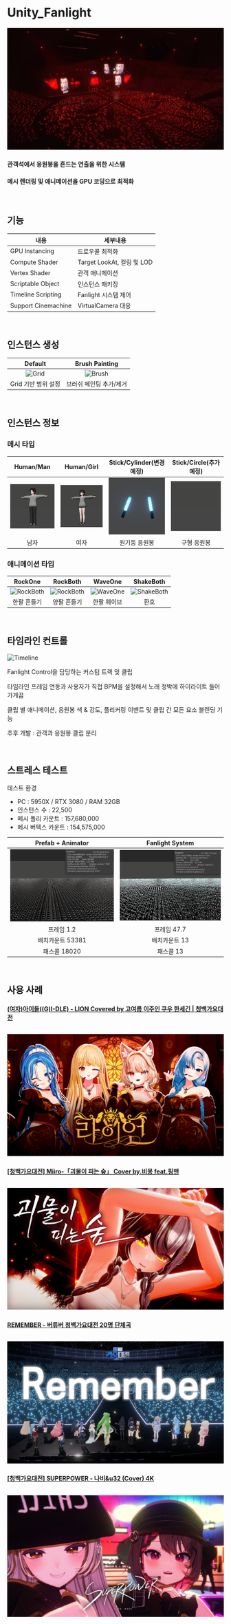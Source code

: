 # Unity_Fanlight

![Title](./README_Source/Title.jpeg)

#### 관객석에서 응원봉을 흔드는 연출을 위한 시스템
#### 메시 렌더링 및 애니메이션을 GPU 코딩으로 최적화

<br>

## 기능
|내용|세부내용|
|---|---|
|GPU Instancing|드로우콜 최적화|
|Compute Shader|Target LookAt, 컬링 및 LOD|
|Vertex Shader|관객 애니메이션|
|Scriptable Object|인스턴스 패키징|
|Timeline Scripting|Fanlight 시스템 제어|
|Support Cinemachine|VirtualCamera 대응|

<br>

## 인스턴스 생성
|Default|Brush Painting|
|:---:|:---:|
|![Grid](./README_Source/Grid.gif)|![Brush](./README_Source/Brush.gif)|
|Grid 기반 범위 설정|브러쉬 페인팅 추가/제거|

<br>

## 인스턴스 정보
### 메시 타입
|Human/Man|Human/Girl|Stick/Cylinder(변경예정)|Stick/Circle(추가예정)|
|:---:|:---:|:---:|:---:|
|![Man](./README_Source/Man.png)|![Girl](./README_Source/Girl.png)|![Cylinder](./README_Source/Cylinder.png)|![Sphere](./README_Source/Sphere.png)|
|남자|여자|원기둥 응원봉|구형 응원봉|
### 애니메이션 타입
|RockOne|RockBoth|WaveOne|ShakeBoth|
|:---:|:---:|:---:|:---:|
|![RockBoth](./README_Source/RockOne.gif)|![RockBoth](./README_Source/RockBoth.gif)|![WaveOne](./README_Source/WaveOne.gif)|![ShakeBoth](./README_Source/BothShake.gif)|
|한팔 흔들기|양팔 흔들기|한팔 웨이브|환호|

<br>

## 타임라인 컨트롤
![Timeline](./README_Source/Timeline.gif)

Fanlight Control을 담당하는 커스텀 트랙 및 클립

타임라인 프레임 연동과 사용자가 직접 BPM을 설정해서 노래 정박에 하이라이트 들어가게끔

클립 별 애니메이션, 응원봉 색 & 강도, 플리커링 이벤트 및 클립 간 모든 요소 블렌딩 기능

추후 개발 : 관객과 응원봉 클립 분리

<br>

## 스트레스 테스트
테스트 환경
- PC : 5950X / RTX 3080 / RAM 32GB
- 인스턴스 수 : 22,500
- 메시 폴리 카운트 : 157,680,000
- 메시 버텍스 카운트 : 154,575,000

|Prefab + Animator|Fanlight System|
|:---:|:---:|
|![Stress1](./README_Source/Stress1.PNG)|![Stress2](./README_Source/Stress2.PNG)|
|프레임 1.2|프레임 47.7|
|배치카운트 53381|배치카운트 13|
|패스콜 18020|패스콜 13|

<br>

## 사용 사례
#### <a href="https://youtu.be/Ef-MRWAuxl4?si=bBGenQ0w0svksLmz" target="_blank">(여자)아이들((G)I-DLE) - LION Covered by 고여름 이주인 쿠우 한세긴 | 청백가요대전
<a href="https://youtu.be/Ef-MRWAuxl4?si=bBGenQ0w0svksLmz" target="_blank"><img src="./README_Source/LION.png"></a>
---
#### <a href="https://youtu.be/7xNsG3OMwiY?si=k39dgHVmXUNLP_K8" target="_blank">[청백가요대전] Miiro-「괴물이 피는 숲」 Cover by.비몽 feat.핑맨
<a href="https://youtu.be/7xNsG3OMwiY?si=k39dgHVmXUNLP_K8" target="_blank"><img src="./README_Source/MP.png"></a>
---
#### <a href="https://youtu.be/i3ftfMXvquk?si=yS7oZUIkEGxMgng4" target="_blank">REMEMBER - 버튜버 청백가요대전 20명 단체곡
<a href="https://youtu.be/i3ftfMXvquk?si=yS7oZUIkEGxMgng4" target="_blank"><img src="./README_Source/REMEMBER.jpg"></a>
---
#### <a href="https://youtu.be/Xdd3J8EFy6I?si=B5_PMD4owXeZkGRm" target="_blank">[청백가요대전] SUPERPOWER - 나비&u32 (Cover) 4K
<a href="https://youtu.be/Xdd3J8EFy6I?si=B5_PMD4owXeZkGRm" target="_blank"><img src="./README_Source/SUPERPOWER.jpg"></a>
---
